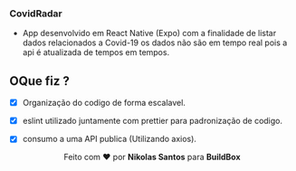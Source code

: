 ### CovidRadar

 - App desenvolvido em React Native (Expo) com a finalidade de listar dados relacionados a Covid-19 os dados não são em tempo real pois a api é atualizada de tempos em tempos.

## OQue fiz ?

- [x] Organização do codigo de forma escalavel.
- [x] eslint utilizado juntamente com prettier para padronização de codigo.
- [x] consumo a uma API publica (Utilizando axios).  


<p align="center">Feito com ❤️ por <strong>Nikolas Santos</strong> para <strong> BuildBox </strong> </p> 
